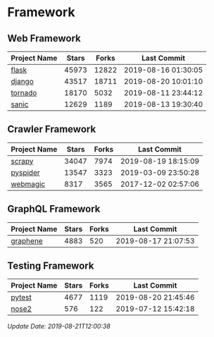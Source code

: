 # Framework

## Web Framework

| Project Name | Stars | Forks | Last Commit |
| ------------ | ----- | ----- | ----------- |
| [flask](https://github.com/pallets/flask) | 45973 | 12822 | 2019-08-16 01:30:05 |
| [django](https://github.com/django/django) | 43517 | 18711 | 2019-08-20 10:01:10 |
| [tornado](https://github.com/tornadoweb/tornado) | 18170 | 5032 | 2019-08-11 23:44:12 |
| [sanic](https://github.com/huge-success/sanic) | 12629 | 1189 | 2019-08-13 19:30:40 |

## Crawler Framework

| Project Name | Stars | Forks | Last Commit |
| ------------ | ----- | ----- | ----------- |
| [scrapy](https://github.com/scrapy/scrapy) | 34047 | 7974 | 2019-08-19 18:15:09 |
| [pyspider](https://github.com/binux/pyspider) | 13547 | 3323 | 2019-03-09 23:50:28 |
| [webmagic](https://github.com/code4craft/webmagic) | 8317 | 3565 | 2017-12-02 02:57:06 |

## GraphQL Framework

| Project Name | Stars | Forks | Last Commit |
| ------------ | ----- | ----- | ----------- |
| [graphene](https://github.com/graphql-python/graphene) | 4883 | 520 | 2019-08-17 21:07:53 |

## Testing Framework

| Project Name | Stars | Forks | Last Commit |
| ------------ | ----- | ----- | ----------- |
| [pytest](https://github.com/pytest-dev/pytest) | 4677 | 1119 | 2019-08-20 21:45:46 |
| [nose2](https://github.com/nose-devs/nose2) | 576 | 122 | 2019-07-12 15:42:18 |

*Update Date: 2019-08-21T12:00:38*